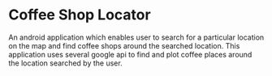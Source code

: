 # Coffee Shop Locator

An android application which enables user to search for a particular location on the map and find coffee shops around the searched location.
This application uses several google api to find and plot coffee places around the location searched by the user. 
